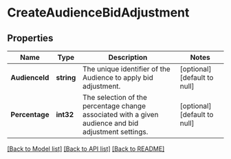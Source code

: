 # CreateAudienceBidAdjustment

## Properties
Name | Type | Description | Notes
------------ | ------------- | ------------- | -------------
**AudienceId** | **string** | The unique identifier of the Audience to apply bid adjustment. | [optional] [default to null]
**Percentage** | **int32** | The selection of the percentage change associated with a given audience and bid adjustment settings. | [optional] [default to null]

[[Back to Model list]](../README.md#documentation-for-models) [[Back to API list]](../README.md#documentation-for-api-endpoints) [[Back to README]](../README.md)

